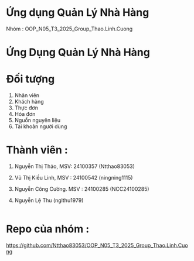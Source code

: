 # Ứng dụng Quản Lý Nhà Hàng

Nhóm : OOP_N05_T3_2025_Group_Thao.Linh.Cuong
# Ứng Dụng Quản Lý Nhà Hàng
# Đối tượng
1. Nhân viên
2. Khách hàng
3. Thực đơn
4. Hóa đơn
5. Nguồn nguyên liệu
6. Tài khoản người dùng
# Thành viên :  
1. Nguyễn Thị Thảo, MSV: 24100357 (Ntthao83053)
2. Vũ Thị Kiều Linh, MSV : 24100542 (ningning1115)
3. Nguyễn Công Cường. MSV : 24100285 (NCC24100285)
4. Nguyễn Lệ Thu (nglthu1979)

   ```

# Repo của nhóm : 

https://github.com/Ntthao83053/OOP_N05_T3_2025_Group_Thao.Linh.Cuong
